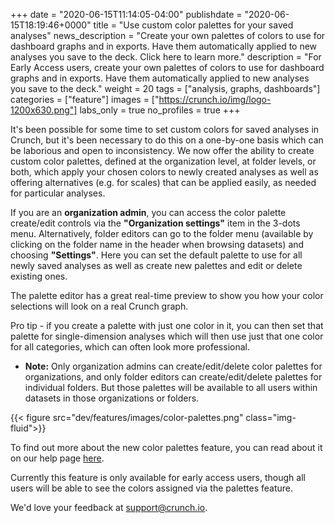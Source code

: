 +++
date = "2020-06-15T11:14:05-04:00"
publishdate = "2020-06-15T18:19:46+0000"
title = "Use custom color palettes for your saved analyses"
news_description = "Create your own palettes of colors to use for dashboard graphs and in exports. Have them automatically applied to new analyses you save to the deck. Click here to learn more."
description = "For Early Access users, create your own palettes of colors to use for dashboard graphs and in exports. Have them automatically applied to new analyses you save to the deck."
weight = 20
tags = ["analysis, graphs, dashboards"]
categories = ["feature"]
images = ["https://crunch.io/img/logo-1200x630.png"]
labs_only = true
no_profiles = true
+++


It's been possible for some time to set custom colors for saved analyses in Crunch, but it's been necessary to do this on a one-by-one basis which can be laborious and open to inconsistency. We now offer the ability to create custom color palettes, defined at the organization level, at folder levels, or both, which apply your chosen colors to newly created analyses as well as offering alternatives (e.g. for scales) that can be applied easily, as needed for particular analyses.

If you are an **organization admin**, you can access the color palette create/edit controls via the **"Organization settings"** item in the 3-dots menu. Alternatively, folder editors can go to the folder menu (available by clicking on the folder name in the header when browsing datasets) and choosing **"Settings"**. Here you can set the default palette to use for all newly saved analyses as well as create new palettes and edit or delete existing ones.

The palette editor has a great real-time preview to show you how your color selections will look on a real Crunch graph.

Pro tip - if you create a palette with just one color in it, you can then set that palette for single-dimension analyses which will then use just that one color for all categories, which can often look more professional.

* **Note:** Only organization admins can create/edit/delete color palettes for organizations, and only folder editors can create/edit/delete palettes for individual folders. But those palettes will be available to all users within datasets in those organizations or folders.

{{< figure src="dev/features/images/color-palettes.png" class="img-fluid">}}

To find out more about the new color palettes feature, you can read about it on our help page [here](https://help.crunch.io/hc/en-us/articles/360044813691-How-to-use-Color-Palettes-in-Crunch).

Currently this feature is only available for early access users, though all users will be able to see the colors assigned via the palettes feature.

We'd love your feedback at [support@crunch.io](mailto:support@crunch.io).
